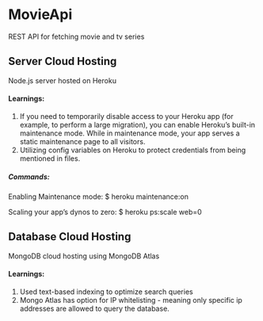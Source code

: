 # MovieApi
REST API for fetching movie and tv series

## Server Cloud Hosting
Node.js server hosted on Heroku
 
#### Learnings:
1) If you need to temporarily disable access to your Heroku app (for example, to perform a large migration), you can enable Heroku’s built-in maintenance mode. While in maintenance mode, your app serves a static maintenance page to all visitors.
2) Utilizing config variables on Heroku to protect credentials from being mentioned in files.

##### Commands:
Enabling Maintenance mode:
$ heroku maintenance:on

Scaling your app’s dynos to zero:
$ heroku ps:scale web=0

## Database Cloud Hosting
MongoDB cloud hosting using MongoDB Atlas

#### Learnings:
1) Used text-based indexing to optimize search queries
2) Mongo Atlas has option for IP whitelisting - meaning only specific ip addresses are allowed to query the database.
